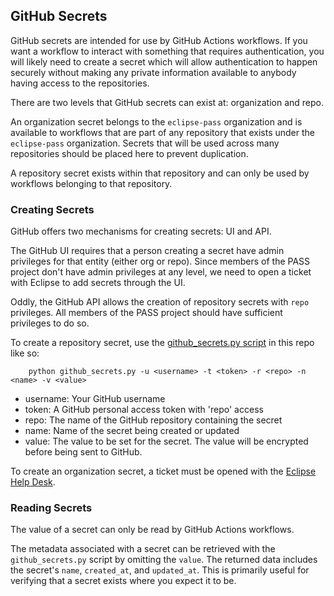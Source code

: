 ## GitHub Secrets

GitHub secrets are intended for use by GitHub Actions workflows. If you want a workflow to interact with something that requires authentication, you will likely need to create a secret which will allow authentication to happen securely without making any private information available to anybody having access to the repositories.

There are two levels that GitHub secrets can exist at: organization and repo.

An organization secret belongs to the `eclipse-pass` organization and is available to workflows that are part of any repository that exists under the `eclipse-pass` organization. Secrets that will be used across many repositories should be placed here to prevent duplication.

A repository secret exists within that repository and can only be used by workflows belonging to that repository.

### Creating Secrets

GitHub offers two mechanisms for creating secrets: UI and API.

The GitHub UI requires that a person creating a secret have admin privileges for that entity (either org or repo). Since members of the PASS project don't have admin privileges at any level, we need to open a ticket with Eclipse to add secrets through the UI.

Oddly, the GitHub API allows the creation of repository secrets with `repo` privileges. All members of the PASS project should have sufficient privileges to do so.

To create a repository secret, use the [github_secrets.py script](/tools/github_secrets.py) in this repo like so:
```
    python github_secrets.py -u <username> -t <token> -r <repo> -n <name> -v <value>
```
* username: Your GitHub username
* token: A GitHub personal access token with 'repo' access
* repo: The name of the GitHub repository containing the secret
* name: Name of the secret being created or updated
* value: The value to be set for the secret. The value will be encrypted before being sent to GitHub.

To create an organization secret, a ticket must be opened with the [Eclipse Help Desk](https://gitlab.eclipse.org/eclipsefdn/helpdesk).

### Reading Secrets

The value of a secret can only be read by GitHub Actions workflows.

The metadata associated with a secret can be retrieved with the `github_secrets.py` script by omitting the `value`. The returned data includes the secret's `name`, `created_at`, and `updated_at`. This is primarily useful for verifying that a secret exists where you expect it to be.